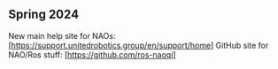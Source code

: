 ## Spring 2024
New main help site for NAOs: [https://support.unitedrobotics.group/en/support/home]
GitHub site for NAO/Ros stuff: [https://github.com/ros-naoqi]
